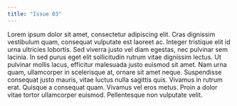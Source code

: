 ```yaml
---
title: "Issue 03"
---
```


Lorem ipsum dolor sit amet, consectetur adipiscing elit. Cras dignissim vestibulum quam, consequat vulputate est laoreet ac. Integer tristique elit id urna ultricies lobortis. Sed viverra justo vel diam egestas, nec pulvinar sem lacinia. In sed purus eget elit sollicitudin rutrum vitae dignissim lectus. Ut pulvinar mollis lacus, efficitur malesuada justo euismod sit amet. Nam urna quam, ullamcorper in scelerisque at, ornare sit amet neque. Suspendisse consequat justo mauris, vitae luctus nulla sagittis quis. Vivamus in rutrum erat. Quisque a consequat quam. Vivamus vel eros metus. Proin a dolor vitae tortor ullamcorper euismod. Pellentesque non vulputate velit.